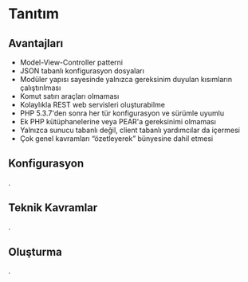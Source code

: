 # Tanıtım #

## Avantajları ##

* Model-View-Controller patterni
* JSON tabanlı konfigurasyon dosyaları
* Modüler yapısı sayesinde yalnızca gereksinim duyulan kısımların çalıştırılması
* Komut satırı araçları olmaması
* Kolaylıkla REST web servisleri oluşturabilme
* PHP 5.3.7'den sonra her tür konfigurasyon ve sürümle uyumlu
* Ek PHP kütüphanelerine veya PEAR'a gereksinimi olmaması
* Yalnızca sunucu tabanlı değil, client tabanlı yardımcılar da içermesi
* Çok genel kavramları “özetleyerek” bünyesine dahil etmesi


## Konfigurasyon ##

.


## Teknik Kavramlar ##
.


## Oluşturma ##
.
